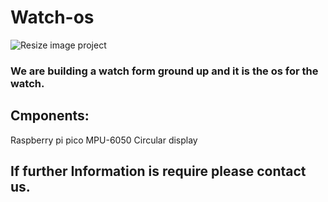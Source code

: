 # Watch-os
![Resize image project](https://github.com/SUBOdhar/Watch-os/assets/89914933/251877ac-fe07-47d3-94fe-795ce3fcc712)
### We are building a watch form ground up and it is the os for the watch.
## Cmponents:
Raspberry pi pico
MPU-6050
Circular display
## If further Information is require please contact us.

